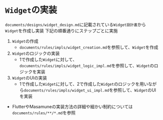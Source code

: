 # `Widget`の実装

`documents/designs/widget_design.md`に記載されている`Widget設計書`から`Widget`を作成し実装
下記の順番通りにステップごとに実施

1. `Widget`の作成
    - `documents/rules/impls/widget_creation.md`を参照して、`Widget`を作成
2. `Widget`のロジックの実装
    - 1で作成した`Widget`に対して、`documents/rules/impls/widget_logic_impl.md`を参照して、`Widget`のロジックを実装
3. `Widget`のUIの実装
    - 1で作成した`Widget`に対して、2で作成した`Widget`のロジックを用いながら`documents/rules/impls/widget_ui_impl.md`を参照して、`Widget`のUIを実装

- FlutterやMasamuneの実装方法の詳細や細かい制約については`documents/rules/**/*.md`を参照
